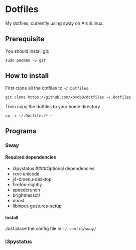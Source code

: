 # Dotfiles
My dotfiles, currently using sway on ArchLinux.

## Prerequisite 
You should install git:
```
sudo pacman -S git
```

## How to install
First clone all the dotfiles to `~/.Dotfiles`.
```
git clone https://github.com/xorob0/dotfiles ~/.Dotfiles
```
Then copy the dotfiles to your home directory
```
cp -r ~/.Dotfiles/* ~
```

## Programs

### Sway
#### Required dependencies
- i3pystatus
####Optional dependencies
- rxvt-unicode
- j4-dmenu-desktop
- firefox-nightly
- speedcrunch
- brightnessctl
- dunst
- libinput-gestures-setup

#### Install
Just place the config file in `~/.config/sway/`

### i3pystatus


